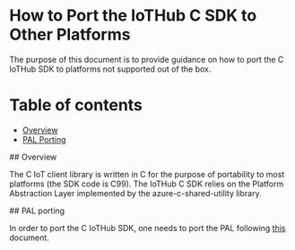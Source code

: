 # How to Port the IoTHub C SDK to Other Platforms

The purpose of this document is to provide guidance on how to port the C IoTHub SDK to platforms not supported out of the box.

# Table of contents
- [Overview](#Overview)
- [PAL Porting](#PAL-porting)

<a name="Overview"/>
## Overview
</a>

The C IoT client library is written in C for the purpose of portability to most platforms (the SDK code is C99).
The IoTHub C SDK relies on the Platform Abstraction Layer implemented by the azure-c-shared-utility library.

<a name="PAL-porting"/>
## PAL porting
</a>

In order to port the C IoTHub SDK, one needs to port the PAL following [this](https://www.github.com/Azure/azure-c-shared-utility/blob/master/doc/porting_guide.md) document. 
